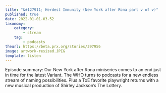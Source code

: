 ```yaml
---
title: "&#127911; Herdest Immunity (New York after Rona part v of v)"
published: true
date: 2022-01-01-03-52
taxonomy:
    category:
        - stream
    tag:
        - podcasts
theurl: https://beta.prx.org/stories/397956
image: artwork-resized.JPEG
template: listen
---
```


Episode summary: Our New York after Rona miniseries comes to an end just in time for the latest Variant. The WHO turns to podcasts for a new endless stream of naming possibilities. Plus a ToE favorite playwright returns with a new musical production of Shirley Jackson&rsquo;s The Lottery.
